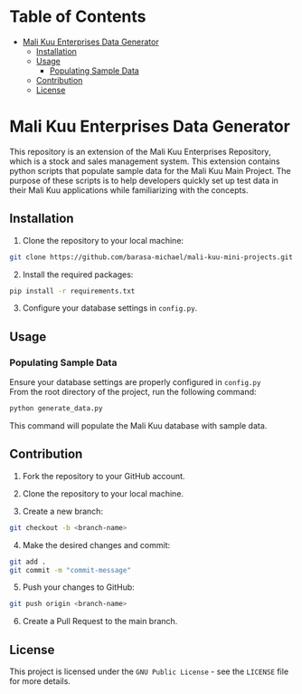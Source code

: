 
Table of Contents
=================

* [Mali Kuu Enterprises Data Generator](#mali-kuu-enterprises-data-generator)
   * [Installation](#installation)
   * [Usage](#usage)
      * [Populating Sample Data](#populating-sample-data)
   * [Contribution](#contribution)
   * [License](#license)

# Mali Kuu Enterprises Data Generator
This repository is an extension of the Mali Kuu Enterprises Repository, which is a stock and sales management system. This extension contains python scripts that populate sample data for the Mali Kuu Main Project. The purpose of these scripts is to help developers quickly set up test data in their Mali Kuu applications while familiarizing with the concepts.

## Installation
1. Clone the repository to your local machine:
```bash
git clone https://github.com/barasa-michael/mali-kuu-mini-projects.git
```
2. Install the required packages:
```bash
pip install -r requirements.txt
```

3. Configure your database settings in `config.py`.

## Usage
### Populating Sample Data
Ensure your database settings are properly configured in `config.py` <br>
From the root directory of the project, run the following command:
```bash
python generate_data.py
```
This command will populate the Mali Kuu database with sample data.

## Contribution
1. Fork the repository to your GitHub account.
2. Clone the repository to your local machine.

3. Create a new branch:
```bash
git checkout -b <branch-name>
```

4. Make the desired changes and commit:
```bash
git add .
git commit -m "commit-message"
```

5. Push your changes to GitHub:
```bash
git push origin <branch-name>
```

6. Create a Pull Request to the main branch.

## License
This project is licensed under the `GNU Public License` - see the `LICENSE` file for more details.
